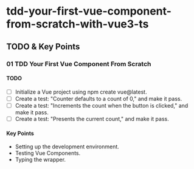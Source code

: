 # tdd-your-first-vue-component-from-scratch-with-vue3-ts


## TODO & Key Points

### 01 TDD Your First Vue Component From Scratch

#### TODO

- [ ] Initialize a Vue project using npm create vue@latest.
- [ ] Create a test: "Counter defaults to a count of 0," and make it pass.
- [ ] Create a test: "Increments the count when the button is clicked," and make it pass.
- [ ] Create a test: "Presents the current count," and make it pass.

#### Key Points

- Setting up the development environment.
- Testing Vue Components.
- Typing the wrapper.
